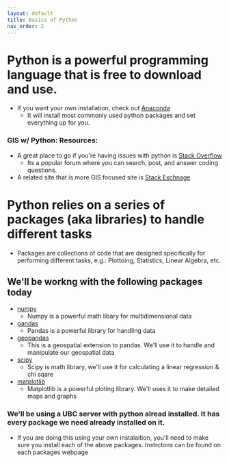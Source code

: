 ```yaml
---
layout: default
title: Basics of Python
nav_order: 2
---
```


# Python is a powerful programming language that is free to download and use.
* If you want your own installation, check out [Anaconda](https://www.anaconda.com/products/individual)
  * It will install most commonly used python packages and set everything up for you.


### GIS w/ Python: Resources:

* A great place to go if you're having issues with python is [Stack Overflow](https://stackoverflow.com/)
	* Its a popular forum where you can search, post, and answer coding questions.
* A related site that is more GIS focused site is [Stack Exchnage](https://gis.stackexchange.com/)


# Python relies on a series of packages (aka libraries) to handle different tasks

* Packages are collections of code that are designed specifically for performing different tasks, e.g.: Plottoing, Statistics, Linear Algebra, etc.


## We'll be workng with the following packages today
* [numpy](https://numpy.org/doc/stable/)
	* Numpy is a powerful math libary for multidimensional data
* [pandas](https://pandas.pydata.org/docs/)
	* Pandas is a powerful library for handling data
* [geopandas](https://geopandas.org/)
	* This is a geospatial extension to pandas.  We'll use it to handle and manipulate our geospatial data
* [scipy](https://docs.scipy.org/doc/scipy/reference/)
	* Scipy is math library, we'll use it for calculating a linear regression & chi sqare
* [matplotlib](https://matplotlib.org/contents.html)
	* Matplotlib is a powerful ploting library.  We'll uses it to make detailed maps and graphs


### We'll be using a UBC server with python alread installed.  It has every package we need already installed on it.
* If you are doing this using your own instalaition, you'll need to make sure you install each of the above packages.  Instrctons can be found on each packages webpage

